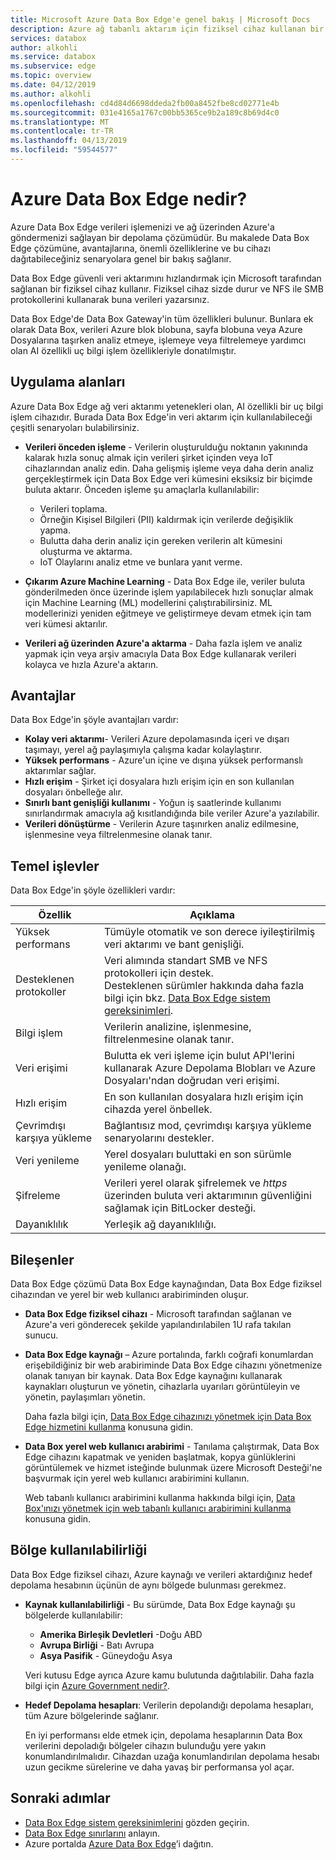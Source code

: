 ```yaml
---
title: Microsoft Azure Data Box Edge'e genel bakış | Microsoft Docs
description: Azure ağ tabanlı aktarım için fiziksel cihaz kullanan bir depolama çözümü olan Azure Data Box Edge açıklanır.
services: databox
author: alkohli
ms.service: databox
ms.subservice: edge
ms.topic: overview
ms.date: 04/12/2019
ms.author: alkohli
ms.openlocfilehash: cd4d84d6698ddeda2fb00a8452fbe8cd02771e4b
ms.sourcegitcommit: 031e4165a1767c00bb5365ce9b2a189c8b69d4c0
ms.translationtype: MT
ms.contentlocale: tr-TR
ms.lasthandoff: 04/13/2019
ms.locfileid: "59544577"
---
```

# <a name="what-is-azure-data-box-edge"></a>Azure Data Box Edge nedir? 

Azure Data Box Edge verileri işlemenizi ve ağ üzerinden Azure'a göndermenizi sağlayan bir depolama çözümüdür. Bu makalede Data Box Edge çözümüne, avantajlarına, önemli özelliklerine ve bu cihazı dağıtabileceğiniz senaryolara genel bir bakış sağlanır. 

Data Box Edge güvenli veri aktarımını hızlandırmak için Microsoft tarafından sağlanan bir fiziksel cihaz kullanır. Fiziksel cihaz sizde durur ve NFS ile SMB protokollerini kullanarak buna verileri yazarsınız. 

Data Box Edge'de Data Box Gateway'in tüm özellikleri bulunur. Bunlara ek olarak Data Box, verileri Azure blok blobuna, sayfa blobuna veya Azure Dosyalarına taşırken analiz etmeye, işlemeye veya filtrelemeye yardımcı olan AI özellikli uç bilgi işlem özellikleriyle donatılmıştır.  

## <a name="use-cases"></a>Uygulama alanları

Azure Data Box Edge ağ veri aktarımı yetenekleri olan, AI özellikli bir uç bilgi işlem cihazıdır. Burada Data Box Edge'in veri aktarım için kullanılabileceği çeşitli senaryoları bulabilirsiniz.

- **Verileri önceden işleme** - Verilerin oluşturulduğu noktanın yakınında kalarak hızla sonuç almak için verileri şirket içinden veya IoT cihazlarından analiz edin. Daha gelişmiş işleme veya daha derin analiz gerçekleştirmek için Data Box Edge veri kümesini eksiksiz bir biçimde buluta aktarır.  Önceden işleme şu amaçlarla kullanılabilir: 

    - Verileri toplama.
    - Örneğin Kişisel Bilgileri (PII) kaldırmak için verilerde değişiklik yapma.
    - Bulutta daha derin analiz için gereken verilerin alt kümesini oluşturma ve aktarma.
    - IoT Olaylarını analiz etme ve bunlara yanıt verme. 

- **Çıkarım Azure Machine Learning** - Data Box Edge ile, veriler buluta gönderilmeden önce üzerinde işlem yapılabilecek hızlı sonuçlar almak için Machine Learning (ML) modellerini çalıştırabilirsiniz. ML modellerinizi yeniden eğitmeye ve geliştirmeye devam etmek için tam veri kümesi aktarılır.

- **Verileri ağ üzerinden Azure'a aktarma** - Daha fazla işlem ve analiz yapmak için veya arşiv amacıyla Data Box Edge kullanarak verileri kolayca ve hızla Azure'a aktarın. 

## <a name="benefits"></a>Avantajlar

Data Box Edge'in şöyle avantajları vardır:

- **Kolay veri aktarımı**- Verileri Azure depolamasında içeri ve dışarı taşımayı, yerel ağ paylaşımıyla çalışma kadar kolaylaştırır.  
- **Yüksek performans** - Azure'un içine ve dışına yüksek performanslı aktarımlar sağlar. 
- **Hızlı erişim** - Şirket içi dosyalara hızlı erişim için en son kullanılan dosyaları önbelleğe alır.  
- **Sınırlı bant genişliği kullanımı** - Yoğun iş saatlerinde kullanımı sınırlandırmak amacıyla ağ kısıtlandığında bile veriler Azure'a yazılabilir.  
- **Verileri dönüştürme** - Verilerin Azure taşınırken analiz edilmesine, işlenmesine veya filtrelenmesine olanak tanır.

## <a name="key-capabilities"></a>Temel işlevler

Data Box Edge'in şöyle özellikleri vardır:

|Özellik |Açıklama  |
|---------|---------|
|Yüksek performans     | Tümüyle otomatik ve son derece iyileştirilmiş veri aktarımı ve bant genişliği.|
|Desteklenen protokoller     | Veri alımında standart SMB ve NFS protokolleri için destek. <br> Desteklenen sürümler hakkında daha fazla bilgi için bkz. [Data Box Edge sistem gereksinimleri](https://aka.ms/dbe-docs).|
|Bilgi işlem       |Verilerin analizine, işlenmesine, filtrelenmesine olanak tanır.|
|Veri erişimi     | Bulutta ek veri işleme için bulut API'lerini kullanarak Azure Depolama Blobları ve Azure Dosyaları'ndan doğrudan veri erişimi.|
|Hızlı erişim     | En son kullanılan dosyalara hızlı erişim için cihazda yerel önbellek.|
|Çevrimdışı karşıya yükleme     | Bağlantısız mod, çevrimdışı karşıya yükleme senaryolarını destekler.|
|Veri yenileme     | Yerel dosyaları buluttaki en son sürümle yenileme olanağı.|
|Şifreleme    | Verileri yerel olarak şifrelemek ve *https* üzerinden buluta veri aktarımının güvenliğini sağlamak için BitLocker desteği.       |
|Dayanıklılık     | Yerleşik ağ dayanıklılığı.        |


## <a name="components"></a>Bileşenler

Data Box Edge çözümü Data Box Edge kaynağından, Data Box Edge fiziksel cihazından ve yerel bir web kullanıcı arabiriminden oluşur.

* **Data Box Edge fiziksel cihazı** - Microsoft tarafından sağlanan ve Azure'a veri gönderecek şekilde yapılandırılabilen 1U rafa takılan sunucu. 
    
* **Data Box Edge kaynağı** – Azure portalında, farklı coğrafi konumlardan erişebildiğiniz bir web arabiriminde Data Box Edge cihazını yönetmenize olanak tanıyan bir kaynak. Data Box Edge kaynağını kullanarak kaynakları oluşturun ve yönetin, cihazlarla uyarıları görüntüleyin ve yönetin, paylaşımları yönetin.  

    <!--![The Data Box Edge service in Azure portal](media/data-box-overview/data-box-Edge-service1.png)-->

    Daha fazla bilgi için, [Data Box Edge cihazınızı yönetmek için Data Box Edge hizmetini kullanma](https://aka.ms/dbe-docs) konusuna gidin.

* **Data Box yerel web kullanıcı arabirimi** - Tanılama çalıştırmak, Data Box Edge cihazını kapatmak ve yeniden başlatmak, kopya günlüklerini görüntülemek ve hizmet isteğinde bulunmak üzere Microsoft Desteği'ne başvurmak için yerel web kullanıcı arabirimini kullanın.

    <!--![The Data Box Edge local web UI](media/data-box-Edge-overview/data-box-Edge-local-web-ui.png)-->

    Web tabanlı kullanıcı arabirimini kullanma hakkında bilgi için, [Data Box'ınızı yönetmek için web tabanlı kullanıcı arabirimini kullanma](https://aka.ms/dbe-docs) konusuna gidin.


## <a name="region-availability"></a>Bölge kullanılabilirliği

Data Box Edge fiziksel cihazı, Azure kaynağı ve verileri aktardığınız hedef depolama hesabının üçünün de aynı bölgede bulunması gerekmez.

- **Kaynak kullanılabilirliği** - Bu sürümde, Data Box Edge kaynağı şu bölgelerde kullanılabilir:
    - **Amerika Birleşik Devletleri** -Doğu ABD
    - **Avrupa Birliği** - Batı Avrupa
    - **Asya Pasifik** - Güneydoğu Asya
    
    Veri kutusu Edge ayrıca Azure kamu bulutunda dağıtılabilir. Daha fazla bilgi için [Azure Government nedir?](https://docs.microsoft.com/azure/azure-government/documentation-government-welcome).
    
- **Hedef Depolama hesapları**: Verilerin depolandığı depolama hesapları, tüm Azure bölgelerinde sağlanır. 

    En iyi performansı elde etmek için, depolama hesaplarının Data Box verilerini depoladığı bölgeler cihazın bulunduğu yere yakın konumlandırılmalıdır. Cihazdan uzağa konumlandırılan depolama hesabı uzun gecikme sürelerine ve daha yavaş bir performansa yol açar. 


## <a name="next-steps"></a>Sonraki adımlar

- [Data Box Edge sistem gereksinimlerini](data-box-edge-system-requirements.md) gözden geçirin.
- [Data Box Edge sınırlarını](data-box-edge-limits.md) anlayın.
- Azure portalda [Azure Data Box Edge](data-box-edge-deploy-prep.md)’i dağıtın.




